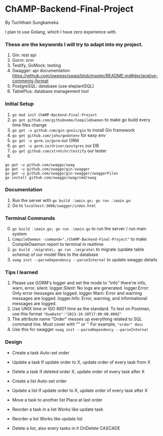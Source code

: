 # ChAMP-Backend-Final-Project

By Tuchtham Sungkameka

I plan to use Golang, which I have zero experience with.

### These are the keywords I will try to adapt into my project.

1. Gin: rest api
2. Gorm: orm
3. Testify, GoMock: testing
4. Swagger: api documentation https://github.com/swaggo/swag/blob/master/README.md#declarative-comments-format
5. PostgreSQL: database (use eleplantSQL)
6. TablePlus: database management tool

### Initial Setup

1. `go mod init ChAMP-Backend-Final-Project`
2. `go get github.com/githubnemo/CompileDaemon` to make go build every time files change
3. `go get -u github.com/gin-gonic/gin` to install Gin framework
4. `go get github.com/joho/godotenv` for easy env
5. `go get -u gorm.io/gorm` our ORM
6. `go get -u gorm.io/driver/postgres` our DB
7. `go get github.com/stretchr/testify` our tester
8.

```
go get -u github.com/swaggo/swag
go get -u github.com/swaggo/gin-swagger
go get -u github.com/swaggo/gin-swagger/swaggerFiles
go install github.com/swaggo/swag/cmd/swag
```

### Documentation

1. Run the server with `go build .\main.go; go run .\main.go`
2. Go to `localhost:3000/swagger/index.html`

### Terminal Commands

0. `go build .\main.go; go run .\main.go` to run the server / run main system
1. `CompileDaemon -command="./ChAMP-Backend-Final-Project"` to make CompileDaemon report to terminal in realtime
2. `go build .\migrate\; go run .\migrate\` to migrate (update table schema) of our model files to the database
3. `swag init --parseDependency --parseInternal` to update swaggo details

### Tips I learned

1. Please use GORM's logger and set the mode to "info" there're info, warn, error, silent.
   logger.Silent: No logs are generated.
   logger.Error: Only error messages are logged.
   logger.Warn: Error and warning messages are logged.
   logger.Info: Error, warning, and informational messages are logged.
2. Use UNIX time or ISO 8601 time as the standard.
   To test on Postman, use this format `"DueDate":"2023-10-30T17:00:00.000Z"`
3. The attribute name "Order" messes up everything related to SQL command line. Must cover with "" or ''
   For example, `"order" desc`
4. Use this for swagger `swag init --parseDependency --parseInternal`

### Design

- Create a task
  Auto-set order

- Update a task
  If update order to X, update order of every task from X

- Delete a task
  If deleted order X, update order of every task after X

- Create a list
  Auto-set order

- Update a list
  If update order to X, update order of every task after X

- Move a task to another list
  Place at last order

- Reorder a task in a list
  Works like update task

- Reorder a list
  Works like update list

- Delete a list, also every tasks in it
  OnDelete CASCADE
